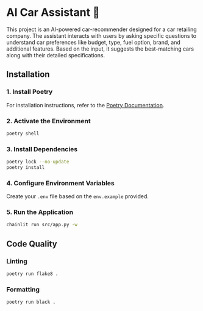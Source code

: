 # AI Car Assistant 🚗
This project is an AI-powered car-recommender designed for a car retailing company. The assistant interacts with users by asking specific questions to understand car preferences like budget, type, fuel option, brand, and additional features. Based on the input, it suggests the best-matching cars along with their detailed specifications.

## Installation

### 1. Install Poetry
For installation instructions, refer to the [Poetry Documentation](https://python-poetry.org/docs/).

### 2. Activate the Environment
```sh
poetry shell
```

### 3. Install Dependencies
```sh
poetry lock --no-update
poetry install
```

### 4. Configure Environment Variables
Create your `.env` file based on the `env.example` provided.

### 5. Run the Application
```sh
chainlit run src/app.py -w
```

## Code Quality

### Linting
```sh
poetry run flake8 .
```

### Formatting
```sh
poetry run black .
```

